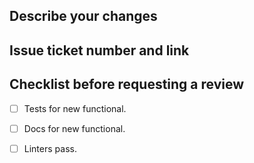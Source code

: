 ## Describe your changes

## Issue ticket number and link

## Checklist before requesting a review
- [ ] Tests for new functional.
- [ ] Docs for new functional.
- [ ] Linters pass.

